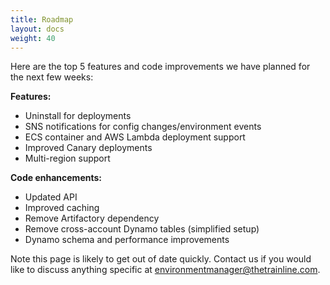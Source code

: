 ```yaml
---
title: Roadmap
layout: docs
weight: 40
---
```


Here are the top 5 features and code improvements we have planned for the next few weeks:

**Features:**

  -	Uninstall for deployments
  -	SNS notifications for config changes/environment events
  -	ECS container and AWS Lambda deployment support
  -	Improved Canary deployments
  -	Multi-region support

**Code enhancements:**

  -	Updated API
  -	Improved caching
  -	Remove Artifactory dependency
  -	Remove cross-account Dynamo tables (simplified setup)
  -	Dynamo schema and performance improvements

Note this page is likely to get out of date quickly. Contact us if you would like to discuss anything specific at environmentmanager@thetrainline.com.
